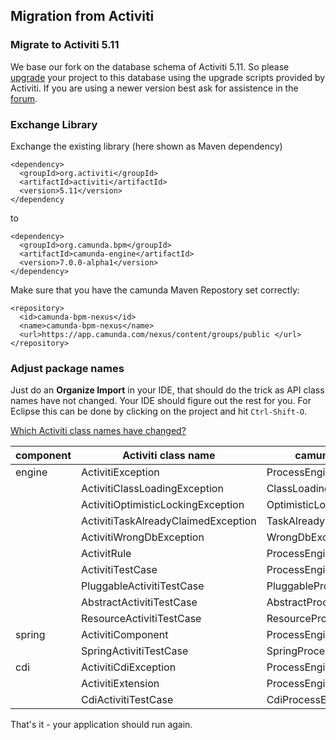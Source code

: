 ## Migration from Activiti


### Migrate to Activiti 5.11

We base our fork on the database schema of Activiti 5.11. So please [upgrade](http://www.activiti.org/userguide/index.html#databaseUpgrade) your project to this database using the upgrade scripts provided by Activiti. If you are using a newer version best ask for assistence in the [forum](http://camunda.org/community/forum.html).

### Exchange Library

Exchange the existing library (here shown as Maven dependency)

    <dependency>
      <groupId>org.activiti</groupId>
      <artifactId>activiti</artifactId>
      <version>5.11</version>
    </dependency

to

    <dependency>
      <groupId>org.camunda.bpm</groupId>
      <artifactId>camunda-engine</artifactId>
      <version>7.0.0-alpha1</version>
    </dependency>

Make sure that you have the camunda Maven Repostory set correctly:

    <repository>
      <id>camunda-bpm-nexus</id>
      <name>camunda-bpm-nexus</name>
      <url>https://app.camunda.com/nexus/content/groups/public </url>
    </repository>

### Adjust package names

Just do an **Organize Import** in your IDE, that should do the trick as API class names have not changed. 
Your IDE should figure out the rest for you.
For Eclipse this can be done by clicking on the project and hit `Ctrl-Shift-O`.

<div class="accordion" id="accClassloading">
  <div class="accordion-group">
    <div class="accordion-heading">
      <a class="accordion-toggle collapsed" data-toggle="collapse" data-parent="#accClassloading" href="#accClassloadingCollapsed">
        <i class="icon-question-sign"></i> 
        Which Activiti class names have changed?
      </a>
    </div>
    <div id="accClassloadingCollapsed" class="accordion-body collapse">
      <div class="accordion-inner">
        <table class="table table-striped">
          <thead>
            <tr>
              <th>component</th>
              <th>Activiti class name</th>
              <th>camunda class name</th>
            </tr>
          </thead>
          <tbody>
            <tr>
              <td>engine</td>
              <td>ActivitiException</td>
              <td>ProcessEngineException</td>
            </tr>
            <tr>
              <td></td>
              <td>ActivitiClassLoadingException</td>
              <td>ClassLoadingException</td>
            </tr>
            <tr>
              <td></td>
              <td>ActivitiOptimisticLockingException</td>
              <td>OptimisticLockingException</td>
            </tr>
            <tr>
              <td></td>
              <td>ActivitiTaskAlreadyClaimedException</td>
              <td>TaskAlreadyClaimedException</td>
            </tr>
            <tr>
              <td></td>
              <td>ActivitiWrongDbException</td>
              <td>WrongDbException</td>
            </tr>
            <tr>
              <td></td>
              <td>ActivitRule</td>
              <td>ProcessEngineRule</td>
            </tr>
            <tr>
              <td></td>
              <td>ActivitiTestCase</td>
              <td>ProcessEngineTestCase</td>
            </tr>
            <tr>
              <td></td>
              <td>PluggableActivitiTestCase</td>
              <td>PluggableProcessEngineTestCase</td>
            </tr>
            <tr>
              <td></td>
              <td>AbstractActivitiTestCase</td>
              <td>AbstractProcessEngineTestCase</td>
            </tr>
            <tr>
              <td></td>
              <td>ResourceActivitiTestCase</td>
              <td>ResourceProcessEngineTestCase</td>
            </tr>
            <tr>
              <td>spring</td>
              <td>ActivitiComponent</td>
              <td>ProcessEngineComponent</td>
            </tr>
            <tr>
              <td></td>
              <td>SpringActivitiTestCase</td>
              <td>SpringProcessEngineTestCase</td>
            </tr>
            <tr>
              <td>cdi</td>
              <td>ActivitiCdiException</td>
              <td>ProcessEngineCdiException</td>
            </tr>
            <tr>
              <td></td>
              <td>ActivitiExtension</td>
              <td>ProcessEngineExtension</td>
            </tr>
            <tr>
              <td></td>
              <td>CdiActivitiTestCase</td>
              <td>CdiProcessEngineTestCase</td>
            </tr>
          </tbody>
        </table>
      </div>
    </div>
  </div>
</div>

That's it - your application should run again.